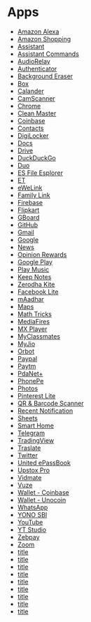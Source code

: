 # Apps

* <a href="">Amazon Alexa</a>
* <a href="">Amazon Shopping</a>
* <a href="">Assistant</a>
* <a href="">Assistant Commands</a>
* <a href="">AudioRelay</a>
* <a href="">Authenticator</a>
* <a href="">Background Eraser</a>
* <a href="">Box</a>
* <a href="">Calander</a>
* <a href="">CamScanner</a>
* <a href="">Chrome</a>
* <a href="">Clean Master</a>
* <a href="">Coinbase</a>
* <a href="">Contacts</a>
* <a href="">DigiLocker</a>
* <a href="">Docs</a>
* <a href="">Drive</a>
* <a href="">DuckDuckGo</a>
* <a href="">Duo</a>
* <a href="">ES File Esplorer</a>
* <a href="">ET</a>
* <a href="">eWeLink</a>
* <a href="">Family Link</a>
* <a href="">Firebase</a>
* <a href="">Flipkart</a>
* <a href="">GBoard</a>
* <a href="">GitHub</a>
* <a href="">Gmail</a>
* <a href="">Google</a>
* <a href="">News</a>
* <a href="">Opinion Rewards</a>
* <a href="">Google Play</a>
* <a href="">Play Music</a>
* <a href="">Keep Notes</a>
* <a href="">Zerodha Kite</a>
* <a href="">Facebook Lite</a>
* <a href="">mAadhar</a>
* <a href="">Maps</a>
* <a href="">Math Tricks</a>
* <a href="">MediaFires</a>
* <a href="">MX Player</a>
* <a href="">MyClassmates</a>
* <a href="">MyJio</a>
* <a href="">Orbot</a>
* <a href="">Paypal</a>
* <a href="">Paytm</a>
* <a href="">PdaNet+</a>
* <a href="">PhonePe</a>
* <a href="">Photos</a>
* <a href="">Pinterest Lite</a>
* <a href="">QR & Barcode Scanner</a>
* <a href="">Recent Notification</a>
* <a href="">Sheets</a>
* <a href="">Smart Home</a>
* <a href="">Telegram</a>
* <a href="">TradingView</a>
* <a href="">Traslate</a>
* <a href="">Twitter</a>
* <a href="">United ePassBook</a>
* <a href="">Upstox Pro</a>
* <a href="">Vidmate</a>
* <a href="">Vuze</a>
* <a href="">Wallet - Coinbase</a>
* <a href="">Wallet - Unocoin</a>
* <a href="">WhatsApp</a>
* <a href="">YONO SBI</a>
* <a href="">YouTube</a>
* <a href="">YT Studio</a>
* <a href="">Zebpay</a>
* <a href="">Zoom</a>
* <a href="">title</a>
* <a href="">title</a>
* <a href="">title</a>
* <a href="">title</a>
* <a href="">title</a>
* <a href="">title</a>
* <a href="">title</a>
* <a href="">title</a>
* <a href="">title</a>
